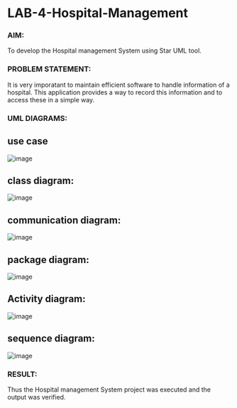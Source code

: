 # LAB-4-Hospital-Management
### AIM:
To develop the Hospital management System using Star UML tool.
### PROBLEM STATEMENT:
It is very imporatant to maintain efficient software to handle information of a hospital.
This application provides a way to record this information and to access these in a simple way.

### UML DIAGRAMS:

## use case
![image](https://github.com/user-attachments/assets/7945178d-588b-4a76-9570-9a25f3df46ee)
## class diagram:
![image](https://github.com/user-attachments/assets/74af46d6-c8f0-45e7-9b13-7bd0c0bdcf86)
## communication diagram:
![image](https://github.com/user-attachments/assets/1496b6b5-1aab-4bf8-a243-cb9c18e8d3ef)
## package diagram:

![image](https://github.com/user-attachments/assets/ba5e8b43-d1ea-4085-824b-a46870547135)

## Activity diagram:

![image](https://github.com/user-attachments/assets/6f0260e0-b062-4a2c-abef-3fd747607a05)

## sequence diagram:

![image](https://github.com/user-attachments/assets/77969cc5-7112-4179-abd5-409156a6bef2)







### RESULT:
Thus the Hospital management System project was executed and the output was verified.
